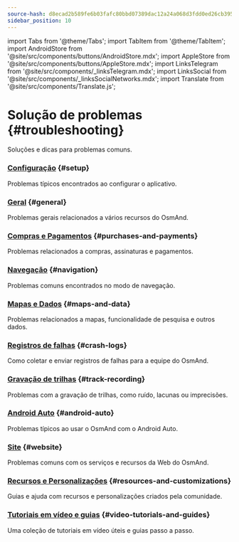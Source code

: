 ```yaml
---
source-hash: d8ecad2b589fe6b03fafc80bbd07389dac12a24a068d3fdd0ed26cb3959de697
sidebar_position: 10
---
```

import Tabs from '@theme/Tabs';
import TabItem from '@theme/TabItem';
import AndroidStore from '@site/src/components/buttons/AndroidStore.mdx';
import AppleStore from '@site/src/components/buttons/AppleStore.mdx';
import LinksTelegram from '@site/src/components/_linksTelegram.mdx';
import LinksSocial from '@site/src/components/_linksSocialNetworks.mdx';
import Translate from '@site/src/components/Translate.js';


# Solução de problemas {#troubleshooting}

Soluções e dicas para problemas comuns.

### [Configuração](./setup.md) {#setup}

Problemas típicos encontrados ao configurar o aplicativo.

### [Geral](./general.md) {#general}

Problemas gerais relacionados a vários recursos do OsmAnd.

### [Compras e Pagamentos](./purchases_payments.md) {#purchases-and-payments}

Problemas relacionados a compras, assinaturas e pagamentos.

### [Navegação](./navigation.md) {#navigation}

Problemas comuns encontrados no modo de navegação.

### [Mapas e Dados](./maps-data.md) {#maps-and-data}

Problemas relacionados a mapas, funcionalidade de pesquisa e outros dados.

### [Registros de falhas](./crash-logs.md) {#crash-logs}

Como coletar e enviar registros de falhas para a equipe do OsmAnd.

### [Gravação de trilhas](./track-recording-issues.md) {#track-recording}

Problemas com a gravação de trilhas, como ruído, lacunas ou imprecisões.

### [Android Auto](./android_auto.md) {#android-auto}

Problemas típicos ao usar o OsmAnd com o Android Auto.

### [Site](./web.md) {#website}

Problemas comuns com os serviços e recursos da Web do OsmAnd.

### [Recursos e Personalizações](./resources.md) {#resources-and-customizations}

Guias e ajuda com recursos e personalizações criados pela comunidade.

### [Tutoriais em vídeo e guias](./video-tutorials.md) {#video-tutorials-and-guides}

Uma coleção de tutoriais em vídeo úteis e guias passo a passo.